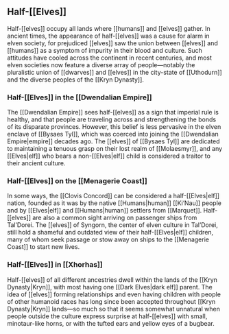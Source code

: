 ## Half-[[Elves]]

Half-[[elves]] occupy all lands where [[humans]] and [[elves]] gather. In ancient times, the appearance of half-[[elves]] was a cause for alarm in elven society, for prejudiced [[elves]] saw the union between [[elves]] and [[humans]] as a symptom of impurity in their blood and culture. Such attitudes have cooled across the continent in recent centuries, and most elven societies now feature a diverse array of people—notably the pluralistic union of [[dwarves]] and [[elves]] in the city-state of [[Uthodurn]] and the diverse peoples of the [[Kryn Dynasty]].

### Half-[[Elves]] in the [[Dwendalian Empire]]

The [[Dwendalian Empire]] sees half-[[elves]] as a sign that imperial rule is healthy, and that people are traveling across and strengthening the bonds of its disparate provinces. However, this belief is less pervasive in the elven enclave of [[Bysaes Tyl]], which was coerced into joining the [[Dwendalian Empire|empire]] decades ago. The [[elves]] of [[Bysaes Tyl]] are dedicated to maintaining a tenuous grasp on their lost realm of [[Molaesmyr]], and any [[Elves|elf]] who bears a non-[[Elves|elf]] child is considered a traitor to their ancient culture.

### Half-[[Elves]] on the [[Menagerie Coast]]

In some ways, the [[Clovis Concord]] can be considered a half-[[Elves|elf]] nation, founded as it was by the native [[Humans|human]] [[Ki’Nau]] people and by [[Elves|elf]] and [[Humans|human]] settlers from [[Marquet]]. Half-[[elves]] are also a common sight arriving on passenger ships from Tal’Dorei. The [[elves]] of Syngorn, the center of elven culture in Tal’Dorei, still hold a shameful and outdated view of their half-[[Elves|elf]] children, many of whom seek passage or stow away on ships to the [[Menagerie Coast]] to start new lives.

### Half-[[Elves]] in [[Xhorhas]]

Half-[[elves]] of all different ancestries dwell within the lands of the [[Kryn Dynasty|Kryn]], with most having one [[Dark Elves|dark elf]] parent. The idea of [[elves]] forming relationships and even having children with people of other humanoid races has long since been accepted throughout [[Kryn Dynasty|Kryn]] lands—so much so that it seems somewhat unnatural when people outside the culture express surprise at half-[[elves]] with small, minotaur-like horns, or with the tufted ears and yellow eyes of a bugbear.